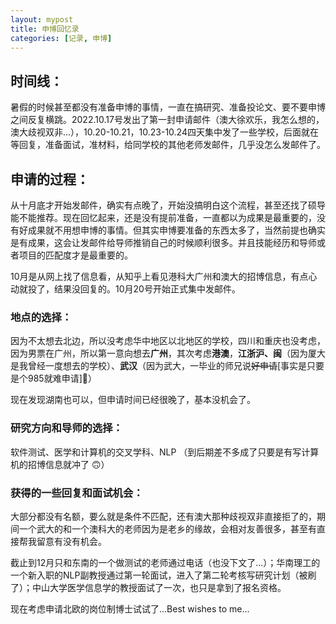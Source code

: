 ```yaml
---
layout: mypost
title: 申博回忆录
categories: [记录, 申博]
---
```


## 时间线：

暑假的时候甚至都没有准备申博的事情，一直在搞研究、准备投论文、要不要申博之间反复横跳。2022.10.17号发出了第一封申请邮件（澳大徐欢乐，我怎么想的，澳大歧视双非...），10.20-10.21，10.23-10.24四天集中发了一些学校，后面就在等回复，准备面试，准材料，给同学校的其他老师发邮件，几乎没怎么发邮件了。

## 申请的过程：

从十月底才开始发邮件，确实有点晚了，开始没搞明白这个流程，甚至还找了硕导能不能推荐。现在回忆起来，还是没有提前准备，一直都以为成果是最重要的，没有好成果就不用想申博的事情。但其实申博要准备的东西太多了，当然前提也确实是有成果，这会让发邮件给导师推销自己的时候顺利很多。并且技能经历和导师或者项目的匹配度才是最重要的。

10月是从网上找了信息看，从知乎上看见港科大广州和澳大的招博信息，有点心动就投了，结果没回复的。10月20号开始正式集中发邮件。

### 地点的选择：

因为不太想去北边，所以没考虑华中地区以北地区的学校，四川和重庆也没考虑，因为男票在广州，所以第一意向想去**广州**，其次考虑**港澳**，**江浙沪、闽**（因为厦大是我曾经一度想去的学校）、**武汉**（因为武大，一毕业的师兄说~~好申请~~[事实是只要是个985就难申请]🥺）

现在发现湖南也可以，但申请时间已经很晚了，基本没机会了。

###  研究方向和导师的选择：

软件测试、医学和计算机的交叉学科、NLP （到后期差不多成了只要是有写计算机的招博信息就冲了 🙃）

### 获得的一些回复和面试机会：

大部分都没有名额，要么就是条件不匹配，还有澳大那种歧视双非直接拒了的，期间一个武大的和一个澳科大的老师因为是老乡的缘故，会相对友善很多，甚至有直接帮我留意有没有机会。

截止到12月只和东南的一个做测试的老师通过电话（也没下文了...）；华南理工的一个新入职的NLP副教授通过第一轮面试，进入了第二轮考核写研究计划（被刷了）；中山大学医学信息学的教授面试了一次，也只是拿到了报名资格。

现在考虑申请北欧的岗位制博士试试了...Best wishes to me...